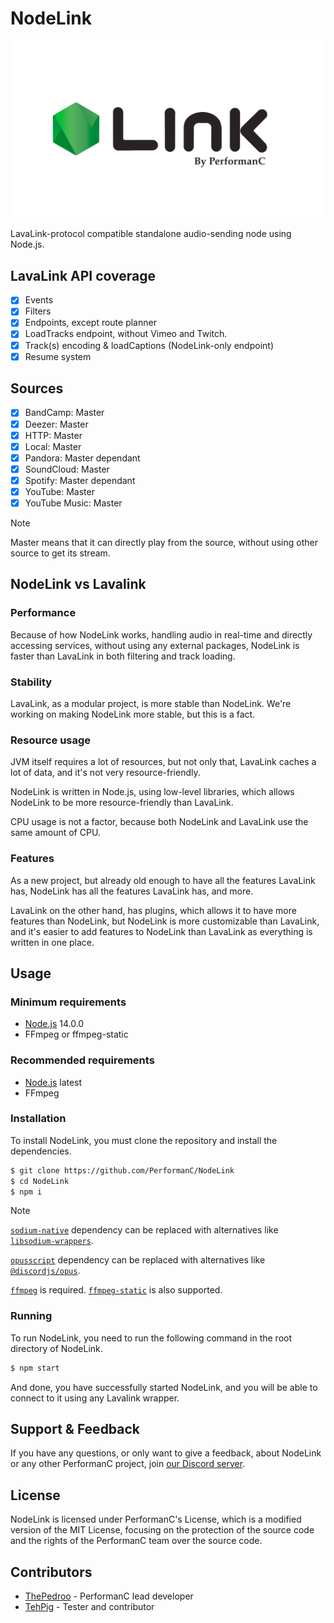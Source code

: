 # NodeLink

![NodeLink logo](images/Nodelink.png "NodeLink")

LavaLink-protocol compatible standalone audio-sending node using Node.js.

## LavaLink API coverage

- [x] Events
- [x] Filters
- [x] Endpoints, except route planner
- [x] LoadTracks endpoint, without Vimeo and Twitch.
- [x] Track(s) encoding & loadCaptions (NodeLink-only endpoint)
- [x] Resume system

## Sources

- [x] BandCamp: Master
- [x] Deezer: Master
- [x] HTTP: Master
- [x] Local: Master
- [x] Pandora: Master dependant
- [x] SoundCloud: Master
- [x] Spotify: Master dependant
- [x] YouTube: Master
- [x] YouTube Music: Master

> [!NOTE]
> Master means that it can directly play from the source, without using other source to get its stream.

## NodeLink vs Lavalink

### Performance

Because of how NodeLink works, handling audio in real-time and directly accessing services, without using any external packages, NodeLink is faster than LavaLink in both filtering and track loading.

### Stability

LavaLink, as a modular project, is more stable than NodeLink. We're working on making NodeLink more stable, but this is a fact.

### Resource usage

JVM itself requires a lot of resources, but not only that, LavaLink caches a lot of data, and it's not very resource-friendly.

NodeLink is written in Node.js, using low-level libraries, which allows NodeLink to be more resource-friendly than LavaLink.

CPU usage is not a factor, because both NodeLink and LavaLink use the same amount of CPU.

### Features

As a new project, but already old enough to have all the features LavaLink has, NodeLink has all the features LavaLink has, and more.

LavaLink on the other hand, has plugins, which allows it to have more features than NodeLink, but NodeLink is more customizable than LavaLink, and it's easier to add features to NodeLink than LavaLink as everything is written in one place.

## Usage

### Minimum requirements

- [Node.js](https://nodejs.org) 14.0.0
- FFmpeg or ffmpeg-static

### Recommended requirements

- [Node.js](https://nodejs.org) latest
- FFmpeg

### Installation

To install NodeLink, you must clone the repository and install the dependencies.

```bash
$ git clone https://github.com/PerformanC/NodeLink
$ cd NodeLink
$ npm i
```

> [!NOTE]
> [`sodium-native`](https://npmjs.com/package/sodium-native) dependency can be replaced with alternatives like [`libsodium-wrappers`](https://npmjs.com/package/libsodium-wrappers).
>
> [`opusscript`](https://npmjs.com/package/opusscript) dependency can be replaced with alternatives like [`@discordjs/opus`](https://npmjs.com/package/@discordjs/opus).
>
> [`ffmpeg`](https://ffmpeg.org/) is required. [`ffmpeg-static`](https://npmjs.com/package/ffmpeg-static) is also supported.

### Running

To run NodeLink, you need to run the following command in the root directory of NodeLink.

```bash
$ npm start
```

And done, you have successfully started NodeLink, and you will be able to connect to it using any Lavalink wrapper.

## Support & Feedback

If you have any questions, or only want to give a feedback, about NodeLink or any other PerformanC project, join [our Discord server](https://discord.gg/uPveNfTuCJ).

## License

NodeLink is licensed under PerformanC's License, which is a modified version of the MIT License, focusing on the protection of the source code and the rights of the PerformanC team over the source code.

## Contributors

* [ThePedroo](https://github.com/ThePedroo) - PerformanC lead developer
* [TehPig](https://github.com/TehPig) - Tester and contributor
